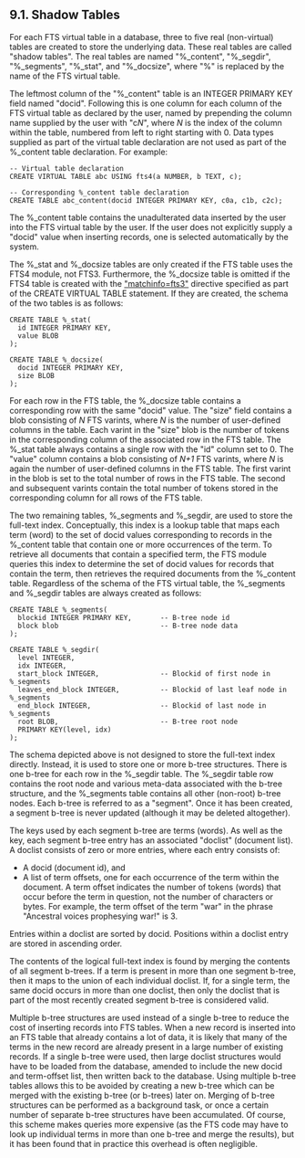 ## 9\.1\. Shadow Tables



 For each FTS virtual table in a database, three to five real (non\-virtual) tables
 are created to store the underlying data. These real tables are called "shadow tables".
 The real tables are named "%\_content",
 "%\_segdir", "%\_segments", "%\_stat", and "%\_docsize", where "%" is replaced by the name
 of the FTS virtual table.




 The leftmost column of the "%\_content" table is an INTEGER PRIMARY KEY field
 named "docid". Following this is one column for each column of the FTS
 virtual table as declared by the user, named by prepending the column name
 supplied by the user with "c*N*", where *N* is the index of the
 column within the table, numbered from left to right starting with 0\. Data
 types supplied as part of the virtual table declaration are not used as
 part of the %\_content table declaration. For example:




```
-- Virtual table declaration
CREATE VIRTUAL TABLE abc USING fts4(a NUMBER, b TEXT, c);

-- Corresponding %_content table declaration
CREATE TABLE abc_content(docid INTEGER PRIMARY KEY, c0a, c1b, c2c);

```


 The %\_content table contains the unadulterated data inserted by the user
 into the FTS virtual table by the user. If the user does not explicitly
 supply a "docid" value when inserting records, one is selected automatically
 by the system.




 The %\_stat and %\_docsize tables are only created if the FTS table uses the
 FTS4 module, not FTS3\. Furthermore, the %\_docsize table is omitted if the
 FTS4 table is created with the ["matchinfo\=fts3"](fts3.html#fts4matchinfo) directive
 specified as part of the CREATE VIRTUAL TABLE statement. If they are created,
 the schema of the two tables is as follows:



```
CREATE TABLE %_stat(
  id INTEGER PRIMARY KEY,
  value BLOB
);

CREATE TABLE %_docsize(
  docid INTEGER PRIMARY KEY,
  size BLOB
);

```


 For each row in the FTS table, the %\_docsize table contains a corresponding
 row with the same "docid" value. The "size" field contains a blob consisting
 of *N* FTS varints, where *N* is the number of user\-defined columns
 in the table. Each varint in the "size" blob is the number of tokens in the
 corresponding column of the associated row in the FTS table. The %\_stat table
 always contains a single row with the "id" column set to 0\. The "value"
 column contains a blob consisting of *N\+1* FTS varints, where *N*
 is again the number of user\-defined columns in the FTS table. The first
 varint in the blob is set to the total number of rows in the FTS table. The
 second and subsequent varints contain the total number of tokens stored in
 the corresponding column for all rows of the FTS table.




 The two remaining tables, %\_segments and %\_segdir, are used to store the
 full\-text index. Conceptually, this index is a lookup table that maps each
 term (word) to the set of docid values corresponding to records in the
 %\_content table that contain one or more occurrences of the term. To
 retrieve all documents that contain a specified term, the FTS module
 queries this index to determine the set of docid values for records that
 contain the term, then retrieves the required documents from the %\_content
 table. Regardless of the schema of the FTS virtual table, the %\_segments
 and %\_segdir tables are always created as follows:




```
CREATE TABLE %_segments(
  blockid INTEGER PRIMARY KEY,       -- B-tree node id
  block blob                         -- B-tree node data
);

CREATE TABLE %_segdir(
  level INTEGER,
  idx INTEGER,
  start_block INTEGER,               -- Blockid of first node in %_segments
  leaves_end_block INTEGER,          -- Blockid of last leaf node in %_segments
  end_block INTEGER,                 -- Blockid of last node in %_segments
  root BLOB,                         -- B-tree root node
  PRIMARY KEY(level, idx)
);

```


 The schema depicted above is not designed to store the full\-text index
 directly. Instead, it is used to store one or more b\-tree structures. There
 is one b\-tree for each row in the %\_segdir table. The %\_segdir table
 row contains the root node and various meta\-data associated with the
 b\-tree structure, and the %\_segments table contains all other (non\-root)
 b\-tree nodes. Each b\-tree is referred to as a "segment". Once it has
 been created, a segment b\-tree is never updated (although it may be
 deleted altogether).




 The keys used by each segment b\-tree are terms (words). As well as the
 key, each segment b\-tree entry has an associated "doclist" (document list).
 A doclist consists of zero or more entries, where each entry consists of:



* A docid (document id), and
* A list of term offsets, one for each occurrence of the term within
 the document. A term offset indicates the number of tokens (words)
 that occur before the term in question, not the number of characters
 or bytes. For example, the term offset of the term "war" in the
 phrase "Ancestral voices prophesying war!" is 3\.



 Entries within a doclist are sorted by docid. Positions within a doclist
 entry are stored in ascending order.




 The contents of the logical full\-text index is found by merging the
 contents of all segment b\-trees. If a term is present in more than one
 segment b\-tree, then it maps to the union of each individual doclist. If,
 for a single term, the same docid occurs in more than one doclist, then only
 the doclist that is part of the most recently created segment b\-tree is
 considered valid.




 Multiple b\-tree structures are used instead of a single b\-tree to reduce
 the cost of inserting records into FTS tables. When a new record is
 inserted into an FTS table that already contains a lot of data, it is
 likely that many of the terms in the new record are already present in
 a large number of existing records. If a single b\-tree were used, then
 large doclist structures would have to be loaded from the database,
 amended to include the new docid and term\-offset list, then written back
 to the database. Using multiple b\-tree tables allows this to be avoided
 by creating a new b\-tree which can be merged with the existing b\-tree
 (or b\-trees) later on. Merging of b\-tree structures can be performed as
 a background task, or once a certain number of separate b\-tree structures
 have been accumulated. Of course, this scheme makes queries more expensive
 (as the FTS code may have to look up individual terms in more than one
 b\-tree and merge the results), but it has been found that in practice this
 overhead is often negligible.



